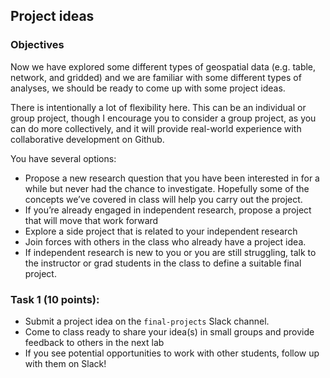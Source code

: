 ## Project ideas

### Objectives

Now we have explored some different types of geospatial data (e.g. table, network, and gridded) and we are familiar with some different types of analyses, we should be ready to come up with some project ideas.

There is intentionally a lot of flexibility here. This can be an individual or group project, though I encourage you to consider a group project, as you can do more collectively, and it will provide real-world experience with collaborative development on Github.

You have several options:
* Propose a new research question that you have been interested in for a while but never had the chance to investigate. Hopefully some of the concepts we’ve covered in class will help you carry out the project.
* If you’re already engaged in independent research, propose a project that will move that work forward
* Explore a side project that is related to your independent research
* Join forces with others in the class who already have a project idea.
* If independent research is new to you or you are still struggling, talk to the instructor or grad students in the class to define a suitable final project.

### Task 1 (10 points):

* Submit a project idea on the `final-projects` Slack channel.
* Come to class ready to share your idea(s) in small groups and provide feedback to others in the next lab
* If you see potential opportunities to work with other students, follow up with them on Slack!